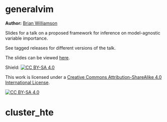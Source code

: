 # generalvim

**Author:** [Brian Williamson](https://bdwilliamson.github.io/) 

Slides for a talk on a proposed framework for inference on model-agnostic variable importance.

See tagged releases for different versions of the talk.

The slides can be viewed [here](https://bdwilliamson.github.io/generalvim).

Shield: [![CC BY-SA 4.0][cc-by-sa-shield]][cc-by-sa]

This work is licensed under a
[Creative Commons Attribution-ShareAlike 4.0 International License][cc-by-sa].

[![CC BY-SA 4.0][cc-by-sa-image]][cc-by-sa]

[cc-by-sa]: http://creativecommons.org/licenses/by-sa/4.0/
[cc-by-sa-image]: https://licensebuttons.net/l/by-sa/4.0/88x31.png
[cc-by-sa-shield]: https://img.shields.io/badge/License-CC%20BY--SA%204.0-lightgrey.svg
# cluster_hte
